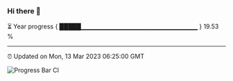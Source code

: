 ### Hi there 👋

⏳ Year progress { █████▁▁▁▁▁▁▁▁▁▁▁▁▁▁▁▁▁▁▁▁▁▁▁▁▁ } 19.53 %

---

⏰ Updated on Mon, 13 Mar 2023 06:25:00 GMT

![Progress Bar CI](https://github.com/ZhaoGui/ZhaoGui/workflows/Progress%20Bar%20CI/badge.svg)
